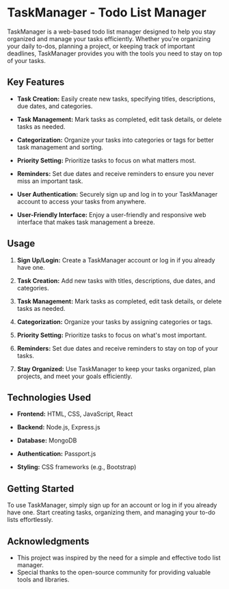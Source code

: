 # TaskManager - Todo List Manager

TaskManager is a web-based todo list manager designed to help you stay organized and manage your tasks efficiently. Whether you're organizing your daily to-dos, planning a project, or keeping track of important deadlines, TaskManager provides you with the tools you need to stay on top of your tasks.

## Key Features

- **Task Creation:** Easily create new tasks, specifying titles, descriptions, due dates, and categories.

- **Task Management:** Mark tasks as completed, edit task details, or delete tasks as needed.

- **Categorization:** Organize your tasks into categories or tags for better task management and sorting.

- **Priority Setting:** Prioritize tasks to focus on what matters most.

- **Reminders:** Set due dates and receive reminders to ensure you never miss an important task.

- **User Authentication:** Securely sign up and log in to your TaskManager account to access your tasks from anywhere.

- **User-Friendly Interface:** Enjoy a user-friendly and responsive web interface that makes task management a breeze.

## Usage

1. **Sign Up/Login:** Create a TaskManager account or log in if you already have one.

2. **Task Creation:** Add new tasks with titles, descriptions, due dates, and categories.

3. **Task Management:** Mark tasks as completed, edit task details, or delete tasks as needed.

4. **Categorization:** Organize your tasks by assigning categories or tags.

5. **Priority Setting:** Prioritize tasks to focus on what's most important.

6. **Reminders:** Set due dates and receive reminders to stay on top of your tasks.

7. **Stay Organized:** Use TaskManager to keep your tasks organized, plan projects, and meet your goals efficiently.

## Technologies Used

- **Frontend:** HTML, CSS, JavaScript, React

- **Backend:** Node.js, Express.js

- **Database:** MongoDB

- **Authentication:** Passport.js

- **Styling:** CSS frameworks (e.g., Bootstrap)

## Getting Started

To use TaskManager, simply sign up for an account or log in if you already have one. Start creating tasks, organizing them, and managing your to-do lists effortlessly.

## Acknowledgments

- This project was inspired by the need for a simple and effective todo list manager.
- Special thanks to the open-source community for providing valuable tools and libraries.
